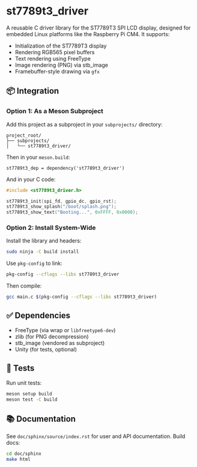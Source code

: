 # st7789t3_driver

A reusable C driver library for the ST7789T3 SPI LCD display, designed for embedded Linux platforms like the Raspberry Pi CM4. It supports:

- Initialization of the ST7789T3 display
- Rendering RGB565 pixel buffers
- Text rendering using FreeType
- Image rendering (PNG) via stb_image
- Framebuffer-style drawing via `gfx`

## 📦 Integration

### Option 1: As a Meson Subproject

Add this project as a subproject in your `subprojects/` directory:

```
project_root/
├── subprojects/
│   └── st7789t3_driver/
```

Then in your `meson.build`:
```meson
st7789t3_dep = dependency('st7789t3_driver')
```

And in your C code:
```c
#include <st7789t3_driver.h>

st7789t3_init(spi_fd, gpio_dc, gpio_rst);
st7789t3_show_splash("/boot/splash.png");
st7789t3_show_text("Booting...", 0xFFFF, 0x0000);
```

### Option 2: Install System-Wide

Install the library and headers:
```bash
sudo ninja -C build install
```

Use `pkg-config` to link:
```bash
pkg-config --cflags --libs st7789t3_driver
```

Then compile:
```bash
gcc main.c $(pkg-config --cflags --libs st7789t3_driver)
```

## ✅ Dependencies

- FreeType (via wrap or `libfreetype6-dev`)
- zlib (for PNG decompression)
- stb_image (vendored as subproject)
- Unity (for tests, optional)

## 🧪 Tests

Run unit tests:
```bash
meson setup build
meson test -C build
```

## 📚 Documentation

See `doc/sphinx/source/index.rst` for user and API documentation.
Build docs:
```bash
cd doc/sphinx
make html
```
